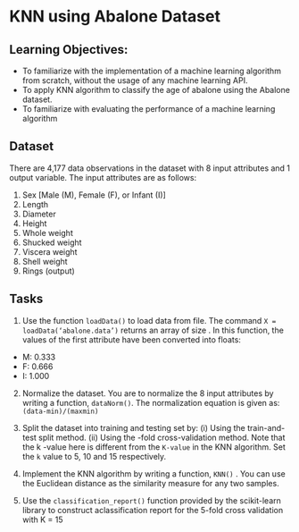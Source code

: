 # KNN using Abalone Dataset


## Learning Objectives:
- To familiarize with the implementation of a machine learning algorithm from scratch, without the usage of any machine learning API.
- To apply KNN algorithm to classify the age of abalone using the Abalone dataset.
- To familiarize with evaluating the performance of a machine learning algorithm


## Dataset
There are 4,177 data observations in the dataset with 8 input attributes and 1 output variable. The input attributes are as follows:
  1. Sex [Male (M), Female (F), or Infant (I)]
  2. Length
  3. Diameter
  4. Height
  5. Whole weight
  6. Shucked weight
  7. Viscera weight
  8. Shell weight
  9. Rings (output)
  
  
  
## Tasks
1. Use the function `loadData()` to load data from file. The command `X = loadData(‘abalone.data’)` returns an array of size .
In this function, the values of the first attribute have been converted into floats:
  - M: 0.333
  - F: 0.666
  - I: 1.000
  
  
2. Normalize the dataset. You are to normalize the 8 input attributes by writing a function, `dataNorm()`. 
The normalization equation is given as: `(data-min)/(maxmin)`


3. Split the dataset into training and testing set by:
  (i) Using the train-and-test split method.
  (ii) Using the -fold cross-validation method. Note that the k -value here is different from the  `K-value` in the KNN algorithm. Set the `k` value to 5, 10 and 15 respectively.
  
  
4. Implement the KNN algorithm by writing a function, `KNN()` . You can use the Euclidean distance as the similarity measure for any two samples.


5. Use the `classification_report()` function provided by the scikit-learn library to construct aclassification report for the 5-fold cross validation with K = 15


